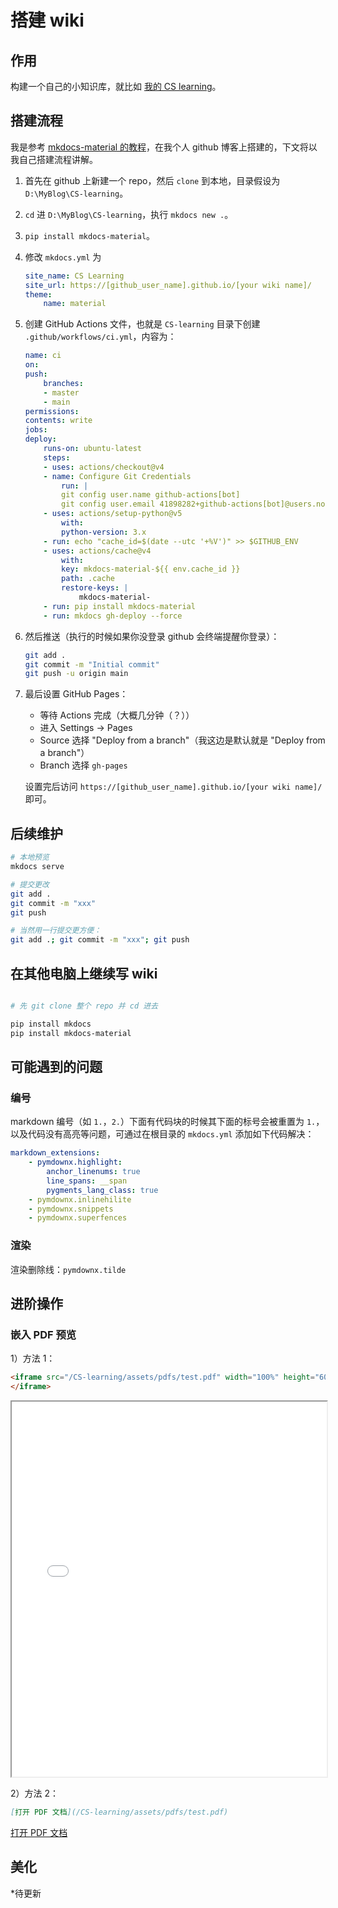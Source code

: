 # 搭建 wiki

## 作用

构建一个自己的小知识库，就比如 [我的 CS learning](https://tenshi0x0.github.io/CS-learning/)。

## 搭建流程

我是参考 [mkdocs-material 的教程](https://squidfunk.github.io/mkdocs-material/getting-started/)，在我个人 github 博客上搭建的，下文将以我自己搭建流程讲解。

1. 首先在 github 上新建一个 repo，然后 `clone` 到本地，目录假设为 `D:\MyBlog\CS-learning`。

2. `cd` 进 `D:\MyBlog\CS-learning`，执行 `mkdocs new .`。

3. `pip install mkdocs-material`。

4. 修改 `mkdocs.yml` 为

    ```yaml
    site_name: CS Learning
    site_url: https://[github_user_name].github.io/[your wiki name]/
    theme:
        name: material
    ```

5. 创建 GitHub Actions 文件，也就是 `CS-learning` 目录下创建 `.github/workflows/ci.yml`，内容为：

    ```yaml
    name: ci 
    on:
    push:
        branches:
        - master 
        - main
    permissions:
    contents: write
    jobs:
    deploy:
        runs-on: ubuntu-latest
        steps:
        - uses: actions/checkout@v4
        - name: Configure Git Credentials
            run: |
            git config user.name github-actions[bot]
            git config user.email 41898282+github-actions[bot]@users.noreply.github.com
        - uses: actions/setup-python@v5
            with:
            python-version: 3.x
        - run: echo "cache_id=$(date --utc '+%V')" >> $GITHUB_ENV
        - uses: actions/cache@v4
            with:
            key: mkdocs-material-${{ env.cache_id }}
            path: .cache
            restore-keys: |
                mkdocs-material-
        - run: pip install mkdocs-material 
        - run: mkdocs gh-deploy --force
    ```

6. 然后推送（执行的时候如果你没登录 github 会终端提醒你登录）：

    ```sh
    git add .
    git commit -m "Initial commit"
    git push -u origin main
    ```

7. 最后设置 GitHub Pages：

    - 等待 Actions 完成（大概几分钟（？））
    - 进入 Settings → Pages
    - Source 选择 "Deploy from a branch"（我这边是默认就是 "Deploy from a branch"）
    - Branch 选择 `gh-pages`
    
    设置完后访问 `https://[github_user_name].github.io/[your wiki name]/` 即可。

## 后续维护

```sh
# 本地预览
mkdocs serve

# 提交更改
git add .
git commit -m "xxx"
git push

# 当然用一行提交更方便：
git add .; git commit -m "xxx"; git push
```

## 在其他电脑上继续写 wiki

```sh

# 先 git clone 整个 repo 并 cd 进去

pip install mkdocs
pip install mkdocs-material
```

## 可能遇到的问题

### 编号

markdown 编号（如 `1.`，`2.`）下面有代码块的时候其下面的标号会被重置为 `1.`，以及代码没有高亮等问题，可通过在根目录的 `mkdocs.yml` 添加如下代码解决：
```yaml
markdown_extensions:
    - pymdownx.highlight:
        anchor_linenums: true
        line_spans: __span
        pygments_lang_class: true
    - pymdownx.inlinehilite
    - pymdownx.snippets
    - pymdownx.superfences
```

### 渲染

渲染删除线：`pymdownx.tilde`

## 进阶操作

### 嵌入 PDF 预览

1）方法 1：

```md
<iframe src="/CS-learning/assets/pdfs/test.pdf" width="100%" height="600px">
</iframe>
```

<iframe src="/CS-learning/assets/pdfs/test.pdf" width="100%" height="600px">
</iframe>

2）方法 2：

```md
[打开 PDF 文档](/CS-learning/assets/pdfs/test.pdf)
```

[打开 PDF 文档](/CS-learning/assets/pdfs/test.pdf)

## 美化

*待更新
